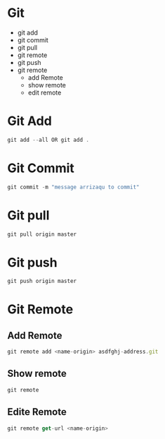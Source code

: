 # Git 
* 	git add
* 	git commit
* 	git pull 
* 	git remote
* 	git push
* 	git remote
	* 	add Remote
	* 	show remote
	*	edit remote 	
# Git Add 
```js
git add --all OR git add .
```

# Git Commit 
```js
git commit -m "message arrizaqu to commit"
```

# Git pull
```js
git pull origin master
```

# Git push 
```js
git push origin master
```

# Git Remote
## Add Remote
```js
git remote add <name-origin> asdfghj-address.git
```

## Show remote 	
```js
git remote
```

## Edite Remote 
```js
git remote get-url <name-origin>
```
